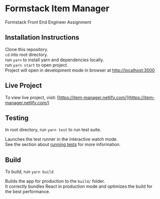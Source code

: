 # Formstack Item Manager
Formstack Front End Engineer Assignment

## Installation Instructions
Clone this repository.<br />
`cd` into root directory.<br />
run `yarn` to install yarn and dependencies locally.<br />
run `yarn start` to open project.<br />
Project will open in development mode in browser at [http://localhost:3000](http://localhost:3000)

## Live Project
To view live project, visit: [https://item-manager.netlify.com/](https://item-manager.netlify.com/)

## Testing
In root directory, run `yarn test` to run test suite.

Launches the test runner in the interactive watch mode.<br />
See the section about [running tests](https://facebook.github.io/create-react-app/docs/running-tests) for more information.

## Build

To build, run `yarn build`

Builds the app for production to the `build/` folder.<br />
It correctly bundles React in production mode and optimizes the build for the best performance.

